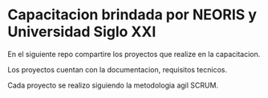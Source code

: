 # Capacitacion brindada por NEORIS y Universidad Siglo XXI

En el siguiente repo compartire los proyectos que realize en la capacitacion.

Los proyectos cuentan con la documentacion, requisitos tecnicos.

Cada proyecto se realizo siguiendo la metodologia agil SCRUM.
